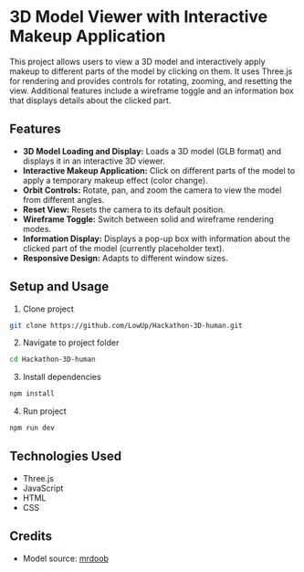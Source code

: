 # 3D Model Viewer with Interactive Makeup Application

This project allows users to view a 3D model and interactively apply makeup to different parts of the model by clicking on them.  It uses Three.js for rendering and provides controls for rotating, zooming, and resetting the view.  Additional features include a wireframe toggle and an information box that displays details about the clicked part.

## Features

* **3D Model Loading and Display:** Loads a 3D model (GLB format) and displays it in an interactive 3D viewer.
* **Interactive Makeup Application:** Click on different parts of the model to apply a temporary makeup effect (color change).
* **Orbit Controls:** Rotate, pan, and zoom the camera to view the model from different angles.
* **Reset View:** Resets the camera to its default position.
* **Wireframe Toggle:**  Switch between solid and wireframe rendering modes.
* **Information Display:** Displays a pop-up box with information about the clicked part of the model (currently placeholder text).
* **Responsive Design:** Adapts to different window sizes.

## Setup and Usage

1. Clone project 
```bash
git clone https://github.com/LowUp/Hackathon-3D-human.git
```
2. Navigate to project folder
```bash
cd Hackathon-3D-human
```
3. Install dependencies
```bash
npm install
```
4. Run project
```bash
npm run dev
```

## Technologies Used

* Three.js
* JavaScript
* HTML
* CSS


## Credits

* Model source: [mrdoob](https://github.com/mrdoob)


